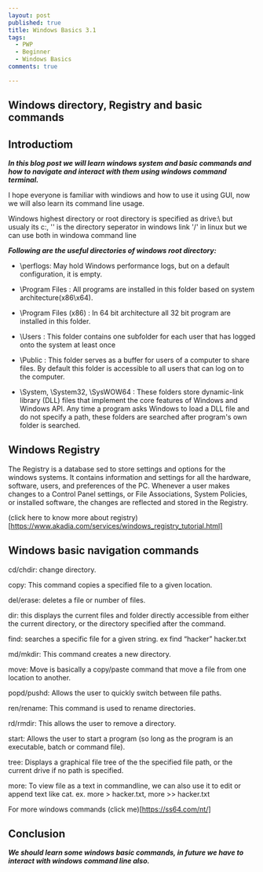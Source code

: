 ```yaml
---
layout: post
published: true
title: Windows Basics 3.1
tags:
  - PWP
  - Beginner
  - Windows Basics
comments: true

---
```

## Windows directory, Registry and basic commands

## Introductiom

_**In this blog post we will learn windows system and basic commands and how to navigate and interact with them using windows command terminal.**_

I hope everyone is familiar with windiows and how to use it using GUI, now we will also learn its command line usage.

Windows highest directory or root directory is specified as drive:\ but usualy its c:\, '\' is the directory seperator in windows link '/' in linux but we can use both in windowa command line

_**Following are the useful directories of windows root directory:**_

- \perflogs: May hold Windows performance logs, but on a default configuration, it is empty.

- \Program Files : All programs are installed in this folder based on system architecture(x86\x64).

- \Program Files (x86) : In 64 bit architecture all 32 bit program are installed in this folder.

- \Users : This folder contains one subfolder for each user that has logged onto the system at least once

- \Public : This folder serves as a buffer for users of a computer to share files. By default this folder is accessible to all users that can log on to the computer.
   
- \System, \System32, \SysWOW64 : These folders store dynamic-link library (DLL) files that implement the core features of Windows and Windows API. Any time a program asks Windows to load a DLL file and do not specify a path, these folders are searched after program's own folder is searched.



## Windows Registry

The Registry is a database sed to store settings and options for the windows systems.
It contains information and settings for all the hardware, software, users, and preferences of the PC. Whenever a user makes changes to a Control Panel settings, or File Associations, System Policies, or installed software, the changes are reflected and stored in the Registry.

(click here to know more about registry)[https://www.akadia.com/services/windows_registry_tutorial.html]

## Windows basic navigation commands

cd/chdir: change directory.

copy: This command copies a specified file to a given location.

del/erase: deletes a file or number of files.

dir: this displays the current files and folder directly accessible from either the current directory, or the directory specified after the command.

find: searches a specific file for a given string. ex find “hacker” hacker.txt

md/mkdir: This command creates a new directory.

move: Move is basically a copy/paste command that move a file from one location to another.

popd/pushd: Allows the user to quickly switch between file paths.

ren/rename: This command is used to rename directories. 

rd/rmdir: This allows the user to remove a directory.

start: Allows the user to start a program (so long as the program is an executable, batch or command file).

tree: Displays a graphical file tree of the the specified file path, or the current drive if no path is specified.

more: To view file as a text in commandline, we can also use it to edit or append text like cat. ex. more > hacker.txt, more >> hacker.txt


For more windows commands (click me)[https://ss64.com/nt/]

## Conclusion

_**We should learn some windows basic commands, in future we have to interact with windows command line also.**_ 


